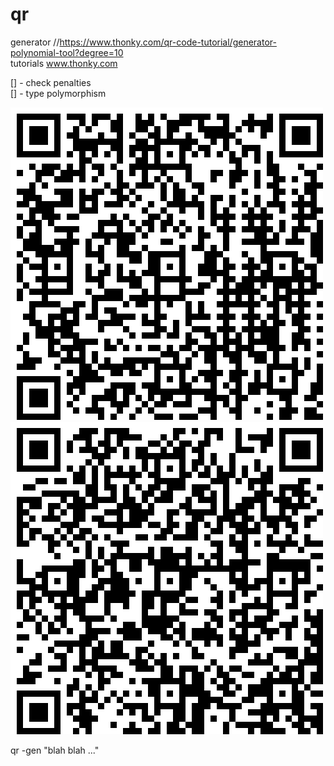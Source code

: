 # qr
generator //https://www.thonky.com/qr-code-tutorial/generator-polynomial-tool?degree=10     
tutorials www.thonky.com    

[] - check penalties   
[] - type polymorphism 

![HELLO WORLD with mask 0](QR_0.png)   
![HELLO WORLD with mask 6](QR_6.png)   


qr -gen "blah blah ..."